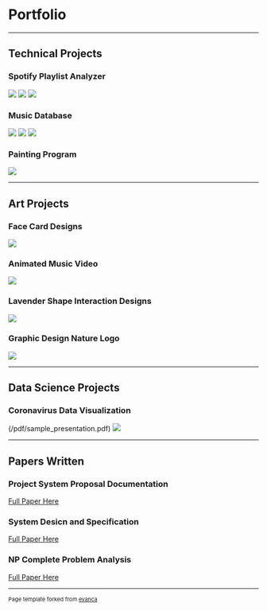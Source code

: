 # Portfolio


---


## Technical Projects


### Spotify Playlist Analyzer
<img src="images/spot01.png?raw=true"/>
<img src="images/spot02.png?raw=true"/>
<img src="images/spot03.png?raw=true"/>


### Music Database
<img src="images/db01.png?raw=true"/>
<img src="images/db02.png?raw=true"/>
<img src="images/db03.png?raw=true"/>


### Painting Program
<img src="images/painterProject.png?raw=true"/>




---



## Art Projects


### Face Card Designs
<img src="images/CardArt.jpg?raw=true"/>


### Animated Music Video
<img src="images/dummy_thumbnail.jpg?raw=true"/>


### Lavender Shape Interaction Designs
<img src="images/LavenderArt.png?raw=true"/>


### Graphic Design Nature Logo
<img src="images/magicVineDrawing.jpg?raw=true"/>



---



## Data Science Projects


### Coronavirus Data Visualization 
(/pdf/sample_presentation.pdf)
<img src="images/magicVineDrawing.jpg?raw=true"/>



---



## Papers Written


### Project System Proposal Documentation
[Full Paper Here](/pdf/SystemProposal.pdf)



### System Desicn and Specification
[Full Paper Here](/pdf/SystemDesign.pdf)



### NP Complete Problem Analysis
[Full Paper Here](/pdf/NPProblemPaper.pdf)



---



<p style="font-size:11px">Page template forked from <a href="https://github.com/evanca/quick-portfolio">evanca</a></p>
<!-- Remove above link if you don't want to attibute -->

